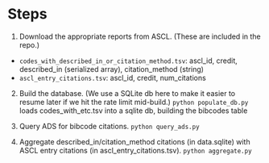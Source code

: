 # Steps

1) Download the appropriate reports from ASCL. (These are included in the repo.)
- `codes_with_described_in_or_citation_method.tsv`: ascl_id, credit, described_in (serialized array), citation_method (string)
- `ascl_entry_citations.tsv`: ascl_id, credit, num_citations

2) Build the database. (We use a SQLite db here to make it easier to resume later if we hit the rate limit mid-build.)
`python populate_db.py` loads codes_with_etc.tsv into a sqlite db, building the bibcodes table

3) Query ADS for bibcode citations.
`python query_ads.py`

4) Aggregate described_in/citation_method citations (in data.sqlite) with ASCL entry citations (in ascl_entry_citations.tsv).
`python aggregate.py`
